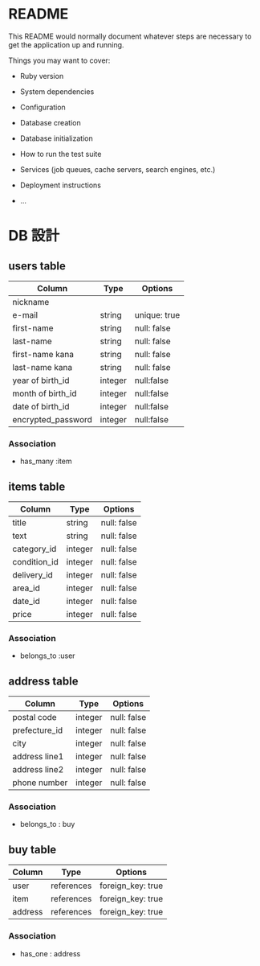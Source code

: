 # README

This README would normally document whatever steps are necessary to get the
application up and running.

Things you may want to cover:

* Ruby version

* System dependencies

* Configuration

* Database creation

* Database initialization

* How to run the test suite

* Services (job queues, cache servers, search engines, etc.)

* Deployment instructions

* ...



# DB 設計

## users table

| Column             | Type                | Options                 |
|--------------------|---------------------|-------------------------|
| nickname           |                     |                         |
| e-mail             | string              | unique: true            |
| first-name         | string              | null: false             |
| last-name          | string              | null: false             |
| first-name kana    | string              | null: false             |
| last-name kana     | string              | null: false             |
| year of birth_id   | integer             | null:false              |
| month of birth_id  | integer             | null:false              |
| date of birth_id   | integer             | null:false              |
| encrypted_password | integer             | null:false              |

### Association

* has_many :item



## items table

| Column                              | Type       | Options           |
|-------------------------------------|------------|-------------------|
| title                               | string     | null: false       |
| text                                | string     | null: false       |
| category_id                         | integer    | null: false       |
| condition_id                        | integer    | null: false       |
| delivery_id                         | integer    | null: false       |
| area_id                             | integer    | null: false       |
| date_id                             | integer    | null: false       |
| price                               | integer    | null: false       |

### Association

* belongs_to :user


## address table

| Column        | Type       | Options           |
|---------------|------------|-------------------|
| postal code   | integer    | null: false       |
| prefecture_id | integer    | null: false       |
| city          | integer    | null: false       |
| address line1 | integer    | null: false       |
| address line2 | integer    | null: false       |
| phone number  | integer    | null: false       |

### Association
- belongs_to : buy


## buy table

|Column         | Type       | Options             |
|---------------|------------|---------------------|
| user          | references | foreign_key: true   |
| item          | references | foreign_key: true   |
| address       | references | foreign_key: true   |

### Association

- has_one : address






